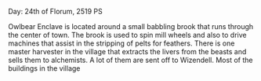 Day: 24th of Florum, 2519 PS

Owlbear Enclave is located around a small babbling brook that runs through the center of town. The brook is used to spin mill wheels and also to drive machines that assist in the stripping of pelts for feathers. There is one master harvester in the village that extracts the livers from the beasts and sells them to alchemists. A lot of them are sent off to Wizendell. Most of the buildings in the village